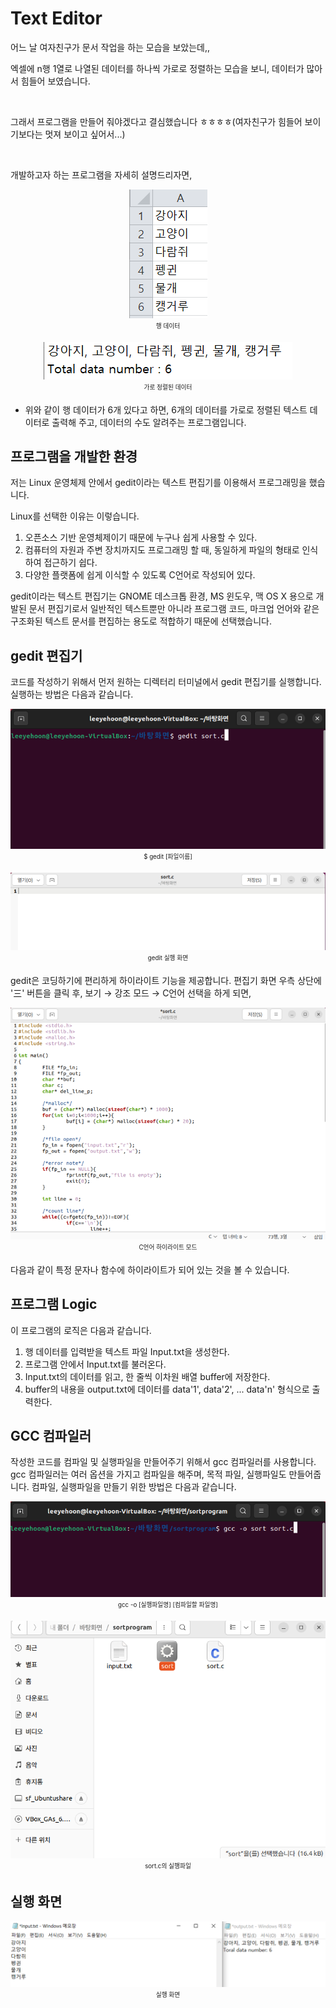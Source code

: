 # Text Editor

어느 날 여자친구가 문서 작업을 하는 모습을 보았는데,,

엑셀에 n행 1열로 나열된 데이터를 하나씩 가로로 정렬하는 모습을 보니, 데이터가 많아서 힘들어 보였습니다.

​

그래서 프로그램을 만들어 줘야겠다고 결심했습니다 ㅎㅎㅎㅎ(여자친구가 힘들어 보이기보다는 멋져 보이고 싶어서...)

​

개발하고자 하는 프로그램을 자세히 설명드리자면,

<p style="text-align: center;">
  <img src="./src/img_1.png">
  <br>
  <sub><sup>행 데이터</sup></sub>
</p>

<p style="text-align: center;">
  <img src="./src/img_2.png">
  <br>
  <sub><sup>가로 정렬된 데이터</sup></sub>
</p>

- 위와 같이 행 데이터가 6개 있다고 하면, 6개의 데이터를 가로로 정렬된 텍스트 데이터로 출력해 주고, 데이터의 수도 알려주는 프로그램입니다.

## 프로그램을 개발한 환경

저는 Linux 운영체제 안에서 gedit이라는 텍스트 편집기를 이용해서 프로그래밍을 했습니다.

Linux를 선택한 이유는 이렇습니다.
1.  오픈소스 기반 운영체제이기 때문에 누구나 쉽게 사용할 수 있다.
2. 컴퓨터의 자원과 주변 장치까지도 프로그래밍 할 때, 동일하게 파일의 형태로 인식하여 접근하기 쉽다.
3. 다양한 플랫폼에 쉽게 이식할 수 있도록 C언어로 작성되어 있다.

gedit이라는 텍스트 편집기는 GNOME 데스크톱 환경, MS 윈도우, 맥 OS X 용으로 개발된 문서 편집기로서 일반적인 텍스트뿐만 아니라 프로그램 코드, 마크업 언어와 같은 구조화된 텍스트 문서를 편집하는 용도로 적합하기 때문에 선택했습니다.

## gedit 편집기

코드를 작성하기 위해서 먼저 원하는 디렉터리 터미널에서 gedit 편집기를 실행합니다. 실행하는 방법은 다음과 같습니다.

<p style="text-align: center;">
  <img src="./src/img_3.png">
  <br>
  <sub><sup>$ gedit [파일이름]</sup></sub>
</p>

<p style="text-align: center;">
  <img src="./src/img_4.png">
  <br>
  <sub><sup>gedit 실행 화면</sup></sub>
</p>

gedit은 코딩하기에 편리하게 하이라이트 기능을 제공합니다.
편집기 화면 우측 상단에 '三' 버튼을 클릭 후, 보기 → 강조 모드 → C언어 선택을 하게 되면,
<p style="text-align: center;">
  <img src="./src/img_5.png">
  <br>
  <sub><sup>C언어 하이라이트 모드</sup></sub>
</p>
다음과 같이 특정 문자나 함수에 하이라이트가 되어 있는 것을 볼 수 있습니다.


## 프로그램 Logic

이 프로그램의 로직은 다음과 같습니다.

1. 행 데이터를 입력받을 텍스트 파일 Input.txt을 생성한다.
2. 프로그램 안에서 Input.txt를 불러온다.
3. Input.txt의 데이터를 읽고, 한 줄씩 이차원 배열 buffer에 저장한다.
4. buffer의 내용을 output.txt에 데이터를 data'1', data'2', ... data'n' 형식으로 출력한다.

## GCC 컴파일러

작성한 코드를 컴파일 및 실행파일을 만들어주기 위해서 gcc 컴파일러를 사용합니다.
gcc 컴파일러는 여러 옵션을 가지고 컴파일을 해주며, 목적 파일, 실행파일도 만들어줍니다.
컴파일, 실행파일을 만들기 위한 방법은 다음과 같습니다.
<p style="text-align: center;">
  <img src="./src/img_6.png">
  <br>
  <sub><sup>gcc -o [실행파일명] [컴파일할 파일명]</sup></sub>
</p>

<p style="text-align: center;">
  <img src="./src/img_7.png">
  <br>
  <sub><sup>sort.c의 실행파일</sup></sub>
</p>

## 실행 화면
<p style="text-align: center;">
  <img src="./src/img_8.png">
  <br>
  <sub><sup>실행 화면</sup></sub>
</p>